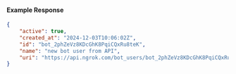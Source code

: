 <!-- Code generated for API Clients. DO NOT EDIT. -->

#### Example Response

```json
{
	"active": true,
	"created_at": "2024-12-03T10:06:02Z",
	"id": "bot_2phZeVz8KDcGhK8PqiCQxRu8teK",
	"name": "new bot user from API",
	"uri": "https://api.ngrok.com/bot_users/bot_2phZeVz8KDcGhK8PqiCQxRu8teK"
}
```
